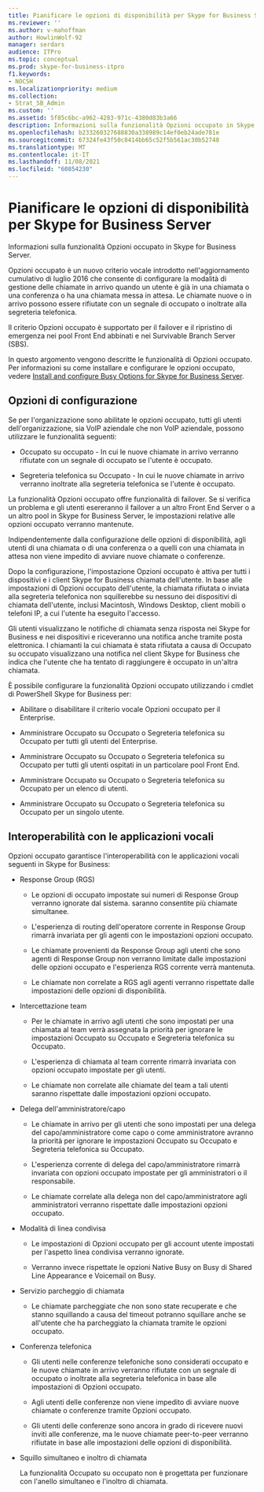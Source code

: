 ```yaml
---
title: Pianificare le opzioni di disponibilità per Skype for Business Server
ms.reviewer: ''
ms.author: v-mahoffman
author: HowlinWolf-92
manager: serdars
audience: ITPro
ms.topic: conceptual
ms.prod: skype-for-business-itpro
f1.keywords:
- NOCSH
ms.localizationpriority: medium
ms.collection:
- Strat_SB_Admin
ms.custom: ''
ms.assetid: 5f85c6bc-a962-4283-971c-4380d83b3a66
description: Informazioni sulla funzionalità Opzioni occupato in Skype for Business Server.
ms.openlocfilehash: b233260327688830a338989c14ef0eb24ade781e
ms.sourcegitcommit: 67324fe43f50c8414bb65c52f5b561ac30b52748
ms.translationtype: MT
ms.contentlocale: it-IT
ms.lasthandoff: 11/08/2021
ms.locfileid: "60854230"
---
```

# <a name="plan-for-busy-options-for-skype-for-business-server"></a>Pianificare le opzioni di disponibilità per Skype for Business Server
 
Informazioni sulla funzionalità Opzioni occupato in Skype for Business Server.
  
Opzioni occupato è un nuovo criterio vocale introdotto nell'aggiornamento cumulativo di luglio 2016 che consente di configurare la modalità di gestione delle chiamate in arrivo quando un utente è già in una chiamata o una conferenza o ha una chiamata messa in attesa. Le chiamate nuove o in arrivo possono essere rifiutate con un segnale di occupato o inoltrate alla segreteria telefonica. 
  
Il criterio Opzioni occupato è supportato per il failover e il ripristino di emergenza nei pool Front End abbinati e nei Survivable Branch Server (SBS).
  
In questo argomento vengono descritte le funzionalità di Opzioni occupato. Per informazioni su come installare e configurare le opzioni occupato, vedere [Install and configure Busy Options for Skype for Business Server](../../deploy/deploy-enterprise-voice/install-and-configure-busy-options.md).
  
## <a name="configuration-options"></a>Opzioni di configurazione

Se per l'organizzazione sono abilitate le opzioni occupato, tutti gli utenti dell'organizzazione, sia VoIP aziendale che non VoIP aziendale, possono utilizzare le funzionalità seguenti:
  
- Occupato su occupato - In cui le nuove chiamate in arrivo verranno rifiutate con un segnale di occupato se l'utente è occupato.
    
- Segreteria telefonica su Occupato - In cui le nuove chiamate in arrivo verranno inoltrate alla segreteria telefonica se l'utente è occupato.
    
La funzionalità Opzioni occupato offre funzionalità di failover. Se si verifica un problema e gli utenti esereranno il failover a un altro Front End Server o a un altro pool in Skype for Business Server, le impostazioni relative alle opzioni occupato verranno mantenute.
  
Indipendentemente dalla configurazione delle opzioni di disponibilità, agli utenti di una chiamata o di una conferenza o a quelli con una chiamata in attesa non viene impedito di avviare nuove chiamate o conferenze. 
  
Dopo la configurazione, l'impostazione Opzioni occupato è attiva per tutti i dispositivi e i client Skype for Business chiamata dell'utente. In base alle impostazioni di Opzioni occupato dell'utente, la chiamata rifiutata o inviata alla segreteria telefonica non squillerebbe su nessuno dei dispositivi di chiamata dell'utente, inclusi Macintosh, Windows Desktop, client mobili o telefoni IP, a cui l'utente ha eseguito l'accesso. 
  
Gli utenti visualizzano le notifiche di chiamata senza risposta nei Skype for Business e nei dispositivi e riceveranno una notifica anche tramite posta elettronica. I chiamanti la cui chiamata è stata rifiutata a causa di Occupato su occupato visualizzano una notifica nel client Skype for Business che indica che l'utente che ha tentato di raggiungere è occupato in un'altra chiamata.
  
È possibile configurare la funzionalità Opzioni occupato utilizzando i cmdlet di PowerShell Skype for Business per:
  
- Abilitare o disabilitare il criterio vocale Opzioni occupato per il Enterprise.
    
- Amministrare Occupato su Occupato o Segreteria telefonica su Occupato per tutti gli utenti del Enterprise.
    
- Amministrare Occupato su Occupato o Segreteria telefonica su Occupato per tutti gli utenti ospitati in un particolare pool Front End.
    
- Amministrare Occupato su Occupato o Segreteria telefonica su Occupato per un elenco di utenti.
    
- Amministrare Occupato su Occupato o Segreteria telefonica su Occupato per un singolo utente.
    
## <a name="interoperability-with-voice-applications"></a>Interoperabilità con le applicazioni vocali

Opzioni occupato garantisce l'interoperabilità con le applicazioni vocali seguenti in Skype for Business:
  
- Response Group (RGS)
    
  - Le opzioni di occupato impostate sui numeri di Response Group verranno ignorate dal sistema. saranno consentite più chiamate simultanee. 
    
  - L'esperienza di routing dell'operatore corrente in Response Group rimarrà invariata per gli agenti con le impostazioni opzioni occupato.
    
  - Le chiamate provenienti da Response Group agli utenti che sono agenti di Response Group non verranno limitate dalle impostazioni delle opzioni occupato e l'esperienza RGS corrente verrà mantenuta.
    
  - Le chiamate non correlate a RGS agli agenti verranno rispettate dalle impostazioni delle opzioni di disponibilità.
    
- Intercettazione team
    
  - Per le chiamate in arrivo agli utenti che sono impostati per una chiamata al team verrà assegnata la priorità per ignorare le impostazioni Occupato su Occupato e Segreteria telefonica su Occupato.
    
  - L'esperienza di chiamata al team corrente rimarrà invariata con opzioni occupato impostate per gli utenti.
    
  - Le chiamate non correlate alle chiamate del team a tali utenti saranno rispettate dalle impostazioni opzioni occupato.
    
- Delega dell'amministratore/capo 
    
  - Le chiamate in arrivo per gli utenti che sono impostati per una delega del capo/amministratore come capo o come amministratore avranno la priorità per ignorare le impostazioni Occupato su Occupato e Segreteria telefonica su Occupato.
    
  - L'esperienza corrente di delega del capo/amministratore rimarrà invariata con opzioni occupato impostate per gli amministratori o il responsabile.
    
  - Le chiamate correlate alla delega non del capo/amministratore agli amministratori verranno rispettate dalle impostazioni opzioni occupato.
    
- Modalità di linea condivisa 
    
  - Le impostazioni di Opzioni occupato per gli account utente impostati per l'aspetto linea condivisa verranno ignorate. 
    
  - Verranno invece rispettate le opzioni Native Busy on Busy di Shared Line Appearance e Voicemail on Busy.
    
- Servizio parcheggio di chiamata 
    
  - Le chiamate parcheggiate che non sono state recuperate e che stanno squillando a causa del timeout potranno squillare anche se all'utente che ha parcheggiato la chiamata tramite le opzioni occupato. 
    
- Conferenza telefonica
    
  - Gli utenti nelle conferenze telefoniche sono considerati occupato e le nuove chiamate in arrivo verranno rifiutate con un segnale di occupato o inoltrate alla segreteria telefonica in base alle impostazioni di Opzioni occupato.
    
  - Agli utenti delle conferenze non viene impedito di avviare nuove chiamate o conferenze tramite Opzioni occupato.
    
  - Gli utenti delle conferenze sono ancora in grado di ricevere nuovi inviti alle conferenze, ma le nuove chiamate peer-to-peer verranno rifiutate in base alle impostazioni delle opzioni di disponibilità.
    
- Squillo simultaneo e inoltro di chiamata
    
    La funzionalità Occupato su occupato non è progettata per funzionare con l'anello simultaneo e l'inoltro di chiamata.
    

